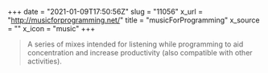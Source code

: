 +++
date = "2021-01-09T17:50:56Z"
slug = "11056"
x_url = "http://musicforprogramming.net/"
title = "musicForProgramming"
x_source = ""
x_icon = "music"
+++

> A series of mixes intended for listening while programming to aid concentration and increase productivity (also compatible with other activities).

